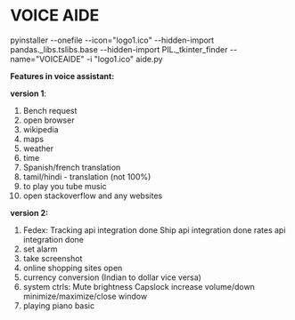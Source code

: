 # VOICE AIDE


pyinstaller --onefile --icon="logo1.ico" --hidden-import pandas._libs.tslibs.base --hidden-import PIL._tkinter_finder --name="VOICEAIDE" -i "logo1.ico" aide.py

**Features in voice assistant:**

**version 1**:
1. Bench request
2. open browser
3. wikipedia
4. maps
5. weather
6. time
7. Spanish/french translation
8. tamil/hindi - translation (not 100%)
9. to play you tube music
10. open stackoverflow and any websites 

**version 2:**
1. Fedex:
	Tracking api integration done
	Ship api integration done
	rates api integration done
2. set alarm 
3. take screenshot
4. online shopping sites open
5. currency conversion (Indian to dollar vice versa)
7. system ctrls:
	Mute
	brightness
	Capslock
	increase volume/down
	minimize/maximize/close window
8. playing piano basic
